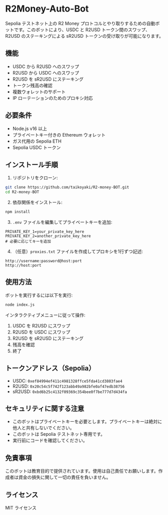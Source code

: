 # R2Money-Auto-Bot

Sepolia テストネット上の R2 Money プロトコルとやり取りするための自動ボットです。このボットにより、USDC と R2USD トークン間のスワップ、R2USD のステーキングによる sR2USD トークンの受け取りが可能になります。

## 機能

* USDC から R2USD へのスワップ
* R2USD から USDC へのスワップ
* R2USD を sR2USD にステーキング
* トークン残高の確認
* 複数ウォレットのサポート
* IP ローテーションのためのプロキシ対応

## 必要条件

* Node.js v16 以上
* プライベートキー付きの Ethereum ウォレット
* ガス代用の Sepolia ETH
* Sepolia USDC トークン

## インストール手順

1. リポジトリをクローン:

```bash
git clone https://github.com/taikoyaki/R2-money-BOT.git
cd R2-money-BOT
```

2. 依存関係をインストール:

```bash
npm install
```

3. `.env` ファイルを編集してプライベートキーを追加:

```
PRIVATE_KEY_1=your_private_key_here
PRIVATE_KEY_2=another_private_key_here
# 必要に応じてキーを追加
```

4. （任意）`proxies.txt` ファイルを作成してプロキシを1行ずつ記述:

```
http://username:password@host:port
http://host:port
```

## 使用方法

ボットを実行するには以下を実行:

```bash
node index.js
```

インタラクティブメニューに従って操作:

1. USDC を R2USD にスワップ
2. R2USD を USDC にスワップ
3. R2USD を sR2USD にステーキング
4. 残高を確認
5. 終了

## トークンアドレス（Sepolia）

* USDC: `0xef84994ef411c4981328ffce5fda41cd3803fae4`
* R2USD: `0x20c54c5f742f123abb49a982bfe0af47edb38756`
* sR2USD: `0xbd6b25c4132f09369c354bee0f7be777d7d434fa`

## セキュリティに関する注意

* このボットはプライベートキーを必要とします。プライベートキーは絶対に他人と共有しないでください。
* このボットは Sepolia テストネット専用です。
* 実行前にコードを確認してください。

## 免責事項

このボットは教育目的で提供されています。使用は自己責任でお願いします。作成者は資金の損失に関して一切の責任を負いません。

## ライセンス

MIT ライセンス
